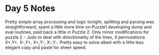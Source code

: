 # Day 5 Notes
Pretty simple array processing and logic tonight, splitting and parsing was straightforward, spent a little more time on Puzzle1 developing dump and eval routines, paid back a little in Puzzle 2.  Only minor modifications for puzzle 2 - Judo to deal with directionality of the lines, 4 permutations X+,Y+, X-,Y+, X+,Y-, X-,Y-. Pretty easy to solve albeit with a little less elegant copy and paste for sheer speed.